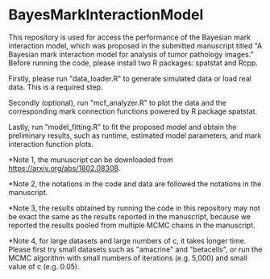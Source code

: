 # BayesMarkInteractionModel
This repository is used for access the performance of the Bayesian mark interaction model, which was proposed in the submitted manuscript titled "A Bayesian mark interaction model for analysis of tumor pathology images." Before running the code, please install two R packages: spatstat and Rcpp.

Firstly, please run "data_loader.R" to generate simulated data or load real data. This is a required step.

Secondly (optional), run "mcf_analyzer.R" to plot the data and the corresponding mark connection functions powered by R package spatstat.

Lastly, run "model_fitting.R" to fit the proposed model and obtain the preliminary results, such as runtime, estimated model parameters, and mark interaction function plots. 

*Note 1, the munuscript can be downloaded from https://arxiv.org/abs/1802.08308.

*Note 2, the notations in the code and data are followed the notations in the manuscript.

*Note 3, the results obtained by running the code in this repository may not be exact the same as the results reported in the manuscript, because we reported the results pooled from multiple MCMC chains in the manuscript.

*Note 4, for large datasets and large numbers of c, it takes longer time. Please first try small datasets such as "amacrine" and "betacells", or run the MCMC algorithm with small numbers of iterations (e.g. 5,000) and small value of c (e.g. 0.05).
